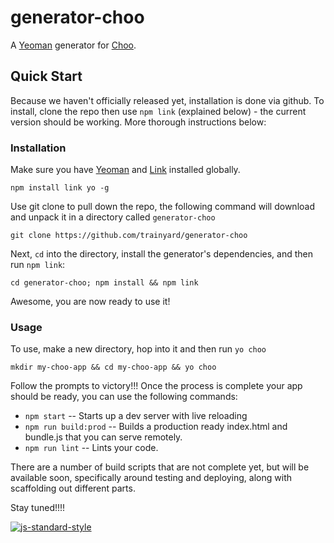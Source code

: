 # generator-choo

A [Yeoman](http://yeoman.io/) generator for [Choo](https://github.com/yoshuawuyts/choo).

## Quick Start

Because we haven't officially released yet, installation is done via github.  To install, clone the repo then use `npm link` (explained below) - the current version should be working.  More thorough instructions below:

### Installation

Make sure you have [Yeoman](http://yeoman.io/) and [Link](https://docs.npmjs.com/cli/link) installed globally.

```
npm install link yo -g
```

Use git clone to pull down the repo, the following command will download and unpack it in a directory called `generator-choo`
```
git clone https://github.com/trainyard/generator-choo
```
Next, `cd` into the directory, install the generator's dependencies, and then run `npm link`:
```
cd generator-choo; npm install && npm link
```
Awesome, you are now ready to use it!

### Usage

To use, make a new directory, hop into it and then run `yo choo`

```
mkdir my-choo-app && cd my-choo-app && yo choo
```

Follow the prompts to victory!!! Once the process is complete your app should be ready, you can use the following commands:

 - `npm start` -- Starts up a dev server with live reloading
 - `npm run build:prod` -- Builds a production ready index.html and bundle.js that you can serve remotely.
 - `npm run lint` -- Lints your code.

There are a number of build scripts that are not complete yet, but will be available soon, specifically around testing and deploying, along with scaffolding out different parts.

Stay tuned!!!!

[![js-standard-style](https://cdn.rawgit.com/feross/standard/master/badge.svg)](http://standardjs.com)
